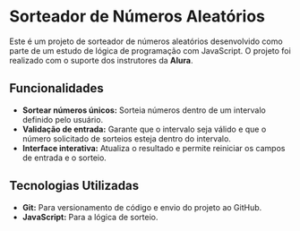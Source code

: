 # Sorteador de Números Aleatórios

Este é um projeto de sorteador de números aleatórios desenvolvido como parte de um estudo de lógica de programação com JavaScript. O projeto foi realizado com o suporte dos instrutores da **Alura**. 

## Funcionalidades

- **Sortear números únicos:** Sorteia números dentro de um intervalo definido pelo usuário.
- **Validação de entrada:** Garante que o intervalo seja válido e que o número solicitado de sorteios esteja dentro do intervalo.
- **Interface interativa:** Atualiza o resultado e permite reiniciar os campos de entrada e o sorteio.

## Tecnologias Utilizadas

- **Git:** Para versionamento de código e envio do projeto ao GitHub.
- **JavaScript:** Para a lógica de sorteio.